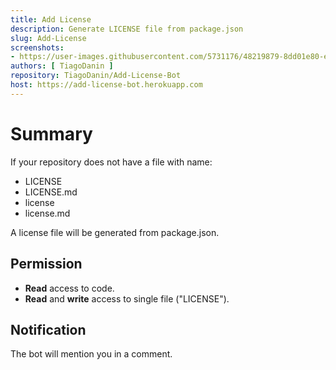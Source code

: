 ```yaml
---
title: Add License
description: Generate LICENSE file from package.json
slug: Add-License
screenshots:
- https://user-images.githubusercontent.com/5731176/48219879-8dd01e80-e36c-11e8-9d5f-d0c386343cf7.png
authors: [ TiagoDanin ]
repository: TiagoDanin/Add-License-Bot
host: https://add-license-bot.herokuapp.com
---
```


# Summary
If your repository does not have a file with name:
- LICENSE
- LICENSE.md
- license
- license.md

A license file will be generated from package.json.

## Permission
- **Read** access to code.
- **Read** and **write** access to single file ("LICENSE").

## Notification
The bot will mention you in a comment.
